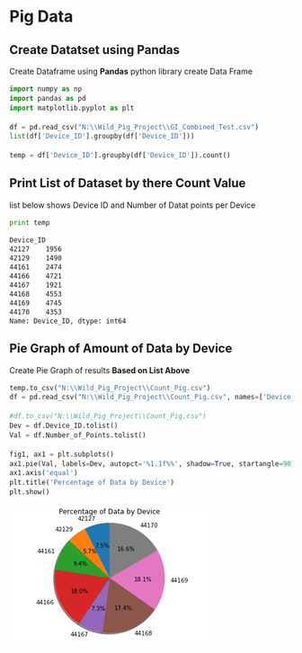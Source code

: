 
# Pig Data 
## Create Datatset using Pandas
Create Dataframe using **Pandas** python library create Data Frame



```python
import numpy as np
import pandas as pd
import matplotlib.pyplot as plt

df = pd.read_csv("N:\\Wild_Pig_Project\\GI_Combined_Test.csv")
list(df['Device_ID'].groupby(df['Device_ID']))

temp = df['Device_ID'].groupby(df['Device_ID']).count()
```

## Print List of Dataset by there Count Value
list below shows Device ID and Number of Datat points per Device


```python
print temp
```

    Device_ID
    42127    1956
    42129    1490
    44161    2474
    44166    4721
    44167    1921
    44168    4553
    44169    4745
    44170    4353
    Name: Device_ID, dtype: int64
    

## Pie Graph of Amount of Data by Device
Create Pie Graph of results **Based on List Above**


```python
temp.to_csv("N:\\Wild_Pig_Project\\Count_Pig.csv")
df = pd.read_csv("N:\\Wild_Pig_Project\\Count_Pig.csv", names=['Device_ID', 'Number_of_Points'])

#df.to_csv("N:\\Wild_Pig_Project\\Count_Pig.csv")
Dev = df.Device_ID.tolist()
Val = df.Number_of_Points.tolist()

fig1, ax1 = plt.subplots()
ax1.pie(Val, labels=Dev, autopct='%1.1f%%', shadow=True, startangle=90)
ax1.axis('equal')
plt.title('Percentage of Data by Device')
plt.show()
```


![png](output_5_0.png)



```python

```
